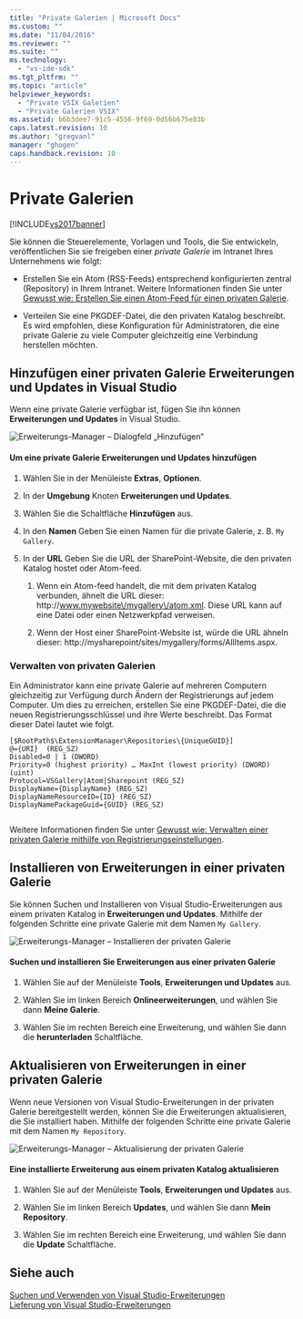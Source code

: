 ```yaml
---
title: "Private Galerien | Microsoft Docs"
ms.custom: ""
ms.date: "11/04/2016"
ms.reviewer: ""
ms.suite: ""
ms.technology: 
  - "vs-ide-sdk"
ms.tgt_pltfrm: ""
ms.topic: "article"
helpviewer_keywords: 
  - "Private VSIX Galerien"
  - "Private Galerien VSIX"
ms.assetid: b6b3dee7-91c5-4556-9f69-0d56b675e83b
caps.latest.revision: 10
ms.author: "gregvanl"
manager: "ghogen"
caps.handback.revision: 10
---
```

# Private Galerien
[!INCLUDE[vs2017banner](../code-quality/includes/vs2017banner.md)]

Sie können die Steuerelemente, Vorlagen und Tools, die Sie entwickeln, veröffentlichen Sie sie freigeben einer *private Galerie* im Intranet Ihres Unternehmens wie folgt:  
  
-   Erstellen Sie ein Atom \(RSS\-Feeds\) entsprechend konfigurierten zentral \(Repository\) in Ihrem Intranet. Weitere Informationen finden Sie unter [Gewusst wie: Erstellen Sie einen Atom\-Feed für einen privaten Galerie](../extensibility/how-to-create-an-atom-feed-for-a-private-gallery.md).  
  
-   Verteilen Sie eine PKGDEF\-Datei, die den privaten Katalog beschreibt. Es wird empfohlen, diese Konfiguration für Administratoren, die eine private Galerie zu viele Computer gleichzeitig eine Verbindung herstellen möchten.  
  
## Hinzufügen einer privaten Galerie Erweiterungen und Updates in Visual Studio  
 Wenn eine private Galerie verfügbar ist, fügen Sie ihn können **Erweiterungen und Updates** in Visual Studio.  
  
 ![Erweiterungs&#45;Manager – Dialogfeld „Hinzufügen“](~/extensibility/media/em_adddialog.png "EM\_AddDialog")  
  
#### Um eine private Galerie Erweiterungen und Updates hinzufügen  
  
1.  Wählen Sie in der Menüleiste **Extras**, **Optionen**.  
  
2.  In der **Umgebung** Knoten **Erweiterungen und Updates**.  
  
3.  Wählen Sie die Schaltfläche **Hinzufügen** aus.  
  
4.  In den **Namen** Geben Sie einen Namen für die private Galerie, z. B. `My Gallery`.  
  
5.  In der **URL** Geben Sie die URL der SharePoint\-Website, die den privaten Katalog hostet oder Atom\-feed.  
  
    1.  Wenn ein Atom\-feed handelt, die mit dem privaten Katalog verbunden, ähnelt die URL dieser: http:\/\/www.mywebsite\/mygallery\/atom.xml.  Diese URL kann auf eine Datei oder einen Netzwerkpfad verweisen.  
  
    2.  Wenn der Host einer SharePoint\-Website ist, würde die URL ähneln dieser: http:\/\/mysharepoint\/sites\/mygallery\/forms\/AllItems.aspx.  
  
### Verwalten von privaten Galerien  
 Ein Administrator kann eine private Galerie auf mehreren Computern gleichzeitig zur Verfügung durch Ändern der Registrierungs auf jedem Computer. Um dies zu erreichen, erstellen Sie eine PKGDEF\-Datei, die die neuen Registrierungsschlüssel und ihre Werte beschreibt.  Das Format dieser Datei lautet wie folgt.  
  
```  
[$RootPath$\ExtensionManager\Repositories\{UniqueGUID}]  
@={URI}  (REG_SZ)  
Disabled=0 | 1 (DWORD)  
Priority=0 (highest priority) … MaxInt (lowest priority) (DWORD) (uint)  
Protocol=VSGallery|Atom|Sharepoint (REG_SZ)  
DisplayName={DisplayName} (REG_SZ)  
DisplayNameResourceID={ID} (REG_SZ)  
DisplayNamePackageGuid={GUID} (REG_SZ)  
  
```  
  
 Weitere Informationen finden Sie unter [Gewusst wie: Verwalten einer privaten Galerie mithilfe von Registrierungseinstellungen](../extensibility/how-to-manage-a-private-gallery-by-using-registry-settings.md).  
  
## Installieren von Erweiterungen in einer privaten Galerie  
 Sie können Suchen und Installieren von Visual Studio\-Erweiterungen aus einem privaten Katalog in **Erweiterungen und Updates**. Mithilfe der folgenden Schritte eine private Galerie mit dem Namen `My Gallery`.  
  
 ![Erweiterungs&#45;Manager – Installieren der privaten Galerie](~/extensibility/media/em_.png "EM\_")  
  
#### Suchen und installieren Sie Erweiterungen aus einer privaten Galerie  
  
1.  Wählen Sie auf der Menüleiste **Tools**, **Erweiterungen und Updates** aus.  
  
2.  Wählen Sie im linken Bereich **Onlineerweiterungen**, und wählen Sie dann **Meine Galerie**.  
  
3.  Wählen Sie im rechten Bereich eine Erweiterung, und wählen Sie dann die **herunterladen** Schaltfläche.  
  
## Aktualisieren von Erweiterungen in einer privaten Galerie  
 Wenn neue Versionen von Visual Studio\-Erweiterungen in der privaten Galerie bereitgestellt werden, können Sie die Erweiterungen aktualisieren, die Sie installiert haben. Mithilfe der folgenden Schritte eine private Galerie mit dem Namen `My Repository`.  
  
 ![Erweiterungs&#45;Manager – Aktualisierung der privaten Galerie](~/extensibility/media/em_update.png "EM\_Update")  
  
#### Eine installierte Erweiterung aus einem privaten Katalog aktualisieren  
  
1.  Wählen Sie auf der Menüleiste **Tools**, **Erweiterungen und Updates** aus.  
  
2.  Wählen Sie im linken Bereich **Updates**, und wählen Sie dann **Mein Repository**.  
  
3.  Wählen Sie im rechten Bereich eine Erweiterung, und wählen Sie dann die **Update** Schaltfläche.  
  
## Siehe auch  
 [Suchen und Verwenden von Visual Studio\-Erweiterungen](../ide/finding-and-using-visual-studio-extensions.md)   
 [Lieferung von Visual Studio\-Erweiterungen](../extensibility/shipping-visual-studio-extensions.md)